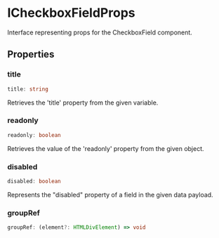 # ICheckboxFieldProps

Interface representing props for the CheckboxField component.

## Properties

### title

```ts
title: string
```

Retrieves the 'title' property from the given variable.

### readonly

```ts
readonly: boolean
```

Retrieves the value of the 'readonly' property from the given object.

### disabled

```ts
disabled: boolean
```

Represents the "disabled" property of a field in the given data payload.

### groupRef

```ts
groupRef: (element?: HTMLDivElement) => void
```
